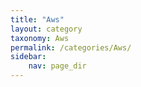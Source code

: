 ```yaml
---
title: "Aws"
layout: category
taxonomy: Aws
permalink: /categories/Aws/
sidebar:
    nav: page_dir
---
```

